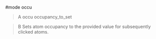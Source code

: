 #mode occu

>A occu occupancy_to_set

>B Sets atom occupancy to the provided value for subsequently clicked atoms.
